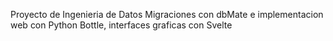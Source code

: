 Proyecto de Ingenieria de Datos
Migraciones con dbMate e implementacion web con Python Bottle, interfaces graficas con Svelte
